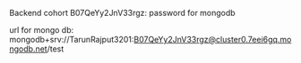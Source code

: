 
Backend cohort
B07QeYy2JnV33rgz: password for mongodb

url for mongo db: mongodb+srv://TarunRajput3201:B07QeYy2JnV33rgz@cluster0.7eei6gq.mongodb.net/test